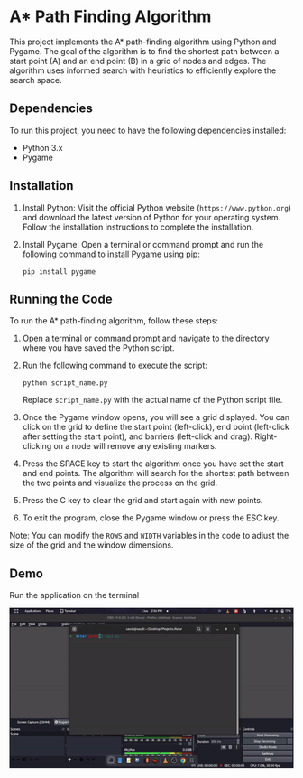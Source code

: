# A* Path Finding Algorithm

This project implements the A* path-finding algorithm using Python and Pygame. The goal of the algorithm is to find the shortest path between a start point (A) and an end point (B) in a grid of nodes and edges. The algorithm uses informed search with heuristics to efficiently explore the search space.

## Dependencies

To run this project, you need to have the following dependencies installed:

- Python 3.x
- Pygame

## Installation

1. Install Python: Visit the official Python website (`https://www.python.org`) and download the latest version of Python for your operating system. Follow the installation instructions to complete the installation.

2. Install Pygame: Open a terminal or command prompt and run the following command to install Pygame using pip:

   ```
   pip install pygame
   ```

## Running the Code

To run the A* path-finding algorithm, follow these steps:

1. Open a terminal or command prompt and navigate to the directory where you have saved the Python script.

2. Run the following command to execute the script:

   ```
   python script_name.py
   ```

   Replace `script_name.py` with the actual name of the Python script file.

3. Once the Pygame window opens, you will see a grid displayed. You can click on the grid to define the start point (left-click), end point (left-click after setting the start point), and barriers (left-click and drag). Right-clicking on a node will remove any existing markers.

4. Press the SPACE key to start the algorithm once you have set the start and end points. The algorithm will search for the shortest path between the two points and visualize the process on the grid.

5. Press the C key to clear the grid and start again with new points.

6. To exit the program, close the Pygame window or press the ESC key.

Note: You can modify the `ROWS` and `WIDTH` variables in the code to adjust the size of the grid and the window dimensions.

## Demo 
Run the application on the terminal 

![alt text](https://github.com/trevorsaudi/A-star-path-finding/blob/main/demo.gif "Demo")


